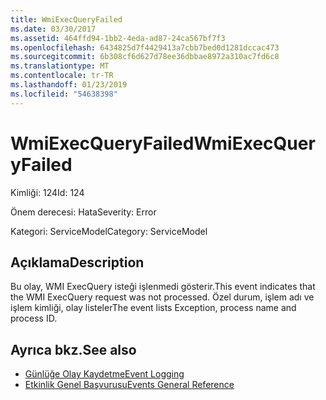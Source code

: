 ```yaml
---
title: WmiExecQueryFailed
ms.date: 03/30/2017
ms.assetid: 464ffd94-1bb2-4eda-ad87-24ca567bf7f3
ms.openlocfilehash: 6434825d7f4429413a7cbb7bed0d1281dccac473
ms.sourcegitcommit: 6b308cf6d627d78ee36dbbae8972a310ac7fd6c8
ms.translationtype: MT
ms.contentlocale: tr-TR
ms.lasthandoff: 01/23/2019
ms.locfileid: "54638398"
---
```

# <a name="wmiexecqueryfailed"></a><span data-ttu-id="d5540-102">WmiExecQueryFailed</span><span class="sxs-lookup"><span data-stu-id="d5540-102">WmiExecQueryFailed</span></span>
<span data-ttu-id="d5540-103">Kimliği: 124</span><span class="sxs-lookup"><span data-stu-id="d5540-103">Id: 124</span></span>  
  
 <span data-ttu-id="d5540-104">Önem derecesi: Hata</span><span class="sxs-lookup"><span data-stu-id="d5540-104">Severity: Error</span></span>  
  
 <span data-ttu-id="d5540-105">Kategori: ServiceModel</span><span class="sxs-lookup"><span data-stu-id="d5540-105">Category: ServiceModel</span></span>  
  
## <a name="description"></a><span data-ttu-id="d5540-106">Açıklama</span><span class="sxs-lookup"><span data-stu-id="d5540-106">Description</span></span>  
 <span data-ttu-id="d5540-107">Bu olay, WMI ExecQuery isteği işlenmedi gösterir.</span><span class="sxs-lookup"><span data-stu-id="d5540-107">This event indicates that the WMI ExecQuery request was not processed.</span></span> <span data-ttu-id="d5540-108">Özel durum, işlem adı ve işlem kimliği, olay listeler</span><span class="sxs-lookup"><span data-stu-id="d5540-108">The event lists Exception, process name and process ID.</span></span>  
  
## <a name="see-also"></a><span data-ttu-id="d5540-109">Ayrıca bkz.</span><span class="sxs-lookup"><span data-stu-id="d5540-109">See also</span></span>
- [<span data-ttu-id="d5540-110">Günlüğe Olay Kaydetme</span><span class="sxs-lookup"><span data-stu-id="d5540-110">Event Logging</span></span>](../../../../../docs/framework/wcf/diagnostics/event-logging/index.md)
- [<span data-ttu-id="d5540-111">Etkinlik Genel Başvurusu</span><span class="sxs-lookup"><span data-stu-id="d5540-111">Events General Reference</span></span>](../../../../../docs/framework/wcf/diagnostics/event-logging/events-general-reference.md)
